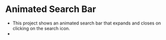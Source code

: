 # Animated Search Bar
* This project shows an animated search bar that expands and closes on clicking on the search icon.
* 